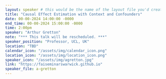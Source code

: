 ```yaml
---
layout: speaker # this would be the name of the layout file you'd create for events
title: "Causal Effect Estimation with Context and Confounders"
date: 00-00-2024 14:00:00 -0000
end_time: 00-00-2024 15:00:00 -0000
time: 2:00pm
speaker: "Arthur Gretton"
note: "*** This talk will be rescheduled. ***"
speaker_position: "Professor, UCL, UK"
location: "TBD"
calendar_icon: "/assets/img/calendar_icon.png"
location_icon: "/assets/img/location_icon.png"
speaker_icon: "/assets/img/agretton.jpg"
link: "https://faiseminarswarwick.github.io"
speaker_file: a-gretton
---
```

